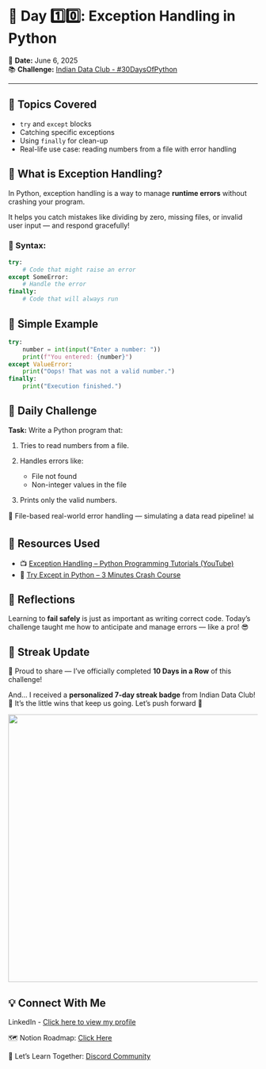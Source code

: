 # 🚨 Day 1️⃣0️⃣: Exception Handling in Python

📅 **Date:** June 6, 2025  
📚 **Challenge:** [Indian Data Club - #30DaysOfPython](https://www.linkedin.com/company/indian-data-club/)

---

## 🧠 Topics Covered

- `try` and `except` blocks
- Catching specific exceptions
- Using `finally` for clean-up
- Real-life use case: reading numbers from a file with error handling


## 📌 What is Exception Handling?

In Python, exception handling is a way to manage **runtime errors** without crashing your program.

It helps you catch mistakes like dividing by zero, missing files, or invalid user input — and respond gracefully!

### 🔧 Syntax:

```python
try:
    # Code that might raise an error
except SomeError:
    # Handle the error
finally:
    # Code that will always run
````


## 🧪 Simple Example

```python
try:
    number = int(input("Enter a number: "))
    print(f"You entered: {number}")
except ValueError:
    print("Oops! That was not a valid number.")
finally:
    print("Execution finished.")
```


## 🎯 Daily Challenge

**Task:**
Write a Python program that:

1. Tries to read numbers from a file.
2. Handles errors like:

   * File not found
   * Non-integer values in the file
3. Prints only the valid numbers.

📁 File-based real-world error handling — simulating a data read pipeline! 📊



## 🔗 Resources Used

* 📺 [Exception Handling – Python Programming Tutorials (YouTube)](https://www.youtube.com/watch?v=kqVQDXfc9hU)
* 🎥 [Try Except in Python – 3 Minutes Crash Course](https://youtu.be/QTVcbdVILsA?si=qJNsmVC-quuZ7uAA)



## 🚀 Reflections

Learning to **fail safely** is just as important as writing correct code. Today’s challenge taught me how to anticipate and manage errors — like a pro! 😎


## 🏁 Streak Update

🎉 Proud to share — I’ve officially completed **10 Days in a Row** of this challenge!

And… I received a **personalized 7-day streak badge** from Indian Data Club! 🏅
It’s the little wins that keep us going. Let’s push forward 🚀


<img src="https://github.com/user-attachments/assets/6b0f0841-fd47-4c8c-9d1c-887332d4b192" height="540" width="540"/>


## 💡 Connect With Me


LinkedIn - [Click here to view my profile](https://www.linkedin.com/in/dhanashree-sr/)

🗺️ Notion Roadmap: [Click Here](https://www.notion.so/dhanashreesr/30DaysOfPython-Tracker-d0c88bdb3a2f4d43b792a9a93b4235b7)


🤝 Let’s Learn Together: [Discord Community](https://discord.com/channels/1298526897788944474/1298572243680624692)
